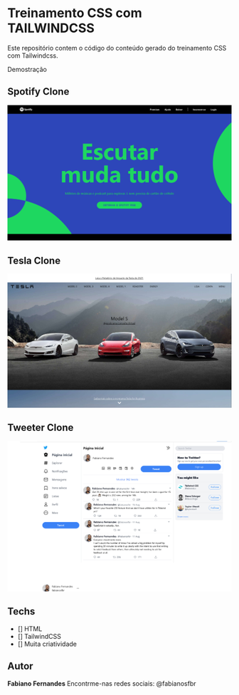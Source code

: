# Treinamento CSS com TAILWINDCSS

Este repositório contem o código do conteúdo gerado do treinamento CSS com Tailwindcss.

Demostração

## Spotify Clone

<img src="https://raw.githubusercontent.com/fabianosfbr/tailwindcss-project/main/src/spotify/img/spotify-screenshot.png" />

## Tesla Clone

<img src="https://raw.githubusercontent.com/fabianosfbr/tailwindcss-project/main/src/tesla/img/tesla-screenshot.png" />

## Tweeter Clone

<img src="https://raw.githubusercontent.com/fabianosfbr/tailwindcss-project/main/src/twitter/img/twitter-screenshot.png" />

## Techs

- [] HTML
- [] TailwindCSS
- [] Muita criatividade

## Autor

**Fabiano Fernandes**
Encontrme-nas redes sociais: @fabianosfbr

